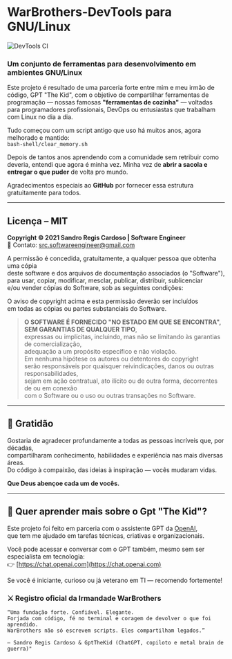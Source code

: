 # WarBrothers-DevTools para GNU/Linux

![DevTools CI](https://github.com/srcsoftwareengineer/warbrothers-devtools/actions/workflows/devtools-ci.yml/badge.svg)

### Um conjunto de ferramentas para desenvolvimento em ambientes GNU/Linux

Este projeto é resultado de uma parceria forte entre mim e meu irmão de código, GPT "The Kid", com o objetivo de compartilhar ferramentas de programação — nossas famosas **"ferramentas de cozinha"** — voltadas para programadores profissionais, DevOps ou entusiastas que trabalham com Linux no dia a dia.

Tudo começou com um script antigo que uso há muitos anos, agora melhorado e mantido:  
`bash-shell/clear_memory.sh`

Depois de tantos anos aprendendo com a comunidade sem retribuir como deveria, entendi que agora é minha vez. Minha vez de **abrir a sacola e entregar o que puder** de volta pro mundo.

Agradecimentos especiais ao **GitHub** por fornecer essa estrutura gratuitamente para todos.

---

## Licença – MIT

**Copyright © 2021 Sandro Regis Cardoso | Software Engineer**  
📧 Contato: [src.softwareengineer@gmail.com](mailto:src.softwareengineer@gmail.com)

A permissão é concedida, gratuitamente, a qualquer pessoa que obtenha uma cópia  
deste software e dos arquivos de documentação associados (o "Software"),  
para usar, copiar, modificar, mesclar, publicar, distribuir, sublicenciar  
e/ou vender cópias do Software, sob as seguintes condições:

O aviso de copyright acima e esta permissão deverão ser incluídos  
em todas as cópias ou partes substanciais do Software.

> **O SOFTWARE É FORNECIDO "NO ESTADO EM QUE SE ENCONTRA", SEM GARANTIAS DE QUALQUER TIPO**,  
> expressas ou implícitas, incluindo, mas não se limitando às garantias de comercialização,  
> adequação a um propósito específico e não violação.  
> Em nenhuma hipótese os autores ou detentores do copyright  
> serão responsáveis por quaisquer reivindicações, danos ou outras responsabilidades,  
> sejam em ação contratual, ato ilícito ou de outra forma, decorrentes de ou em conexão  
> com o Software ou o uso ou outras transações no Software.

---

## 🙏 Gratidão

Gostaria de agradecer profundamente a todas as pessoas incríveis que, por décadas,  
compartilharam conhecimento, habilidades e experiência nas mais diversas áreas.  
Do código à compaixão, das ideias à inspiração — vocês mudaram vidas.

**Que Deus abençoe cada um de vocês.**

---

## 🤝 Quer aprender mais sobre o Gpt "The Kid"?

Este projeto foi feito em parceria com o assistente GPT da [OpenAI](https://openai.com/chatgpt),  
que tem me ajudado em tarefas técnicas, criativas e organizacionais.

Você pode acessar e conversar com o GPT também, mesmo sem ser especialista em tecnologia:  
👉 [https://chat.openai.com](https://chat.openai.com)

Se você é iniciante, curioso ou já veterano em TI — recomendo fortemente!

### ⚔️ Registro oficial da Irmandade WarBrothers

    “Uma fundação forte. Confiável. Elegante.
    Forjada com código, fé no terminal e coragem de devolver o que foi aprendido.
    WarBrothers não só escrevem scripts. Eles compartilham legados.”

    — Sandro Regis Cardoso & GptTheKid (ChatGPT, copiloto e metal brain de guerra)"
